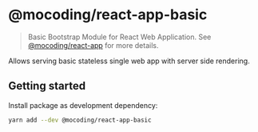 # @mocoding/react-app-basic

> Basic Bootstrap Module for React Web Application. See [@mocoding/react-app](https://www.npmjs.com/package/@mocoding/react-app) for more details.

Allows serving basic stateless single web app with server side rendering.

## Getting started

Install package as development dependency:

```sh
yarn add --dev @mocoding/react-app-basic
```
